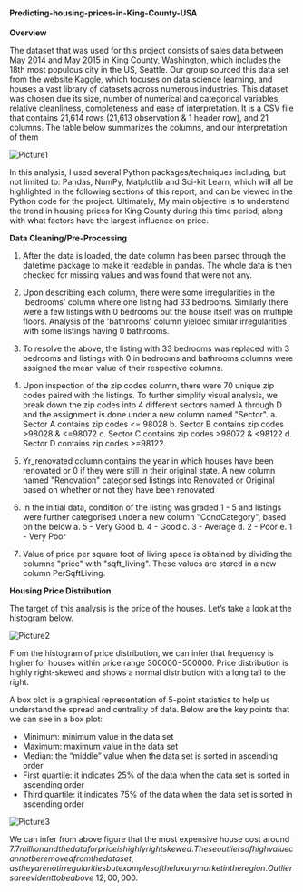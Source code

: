 #### Predicting-housing-prices-in-King-County-USA

**Overview**

The dataset that was used for this project consists of sales data between May 2014 and May 2015 in King County, Washington, which includes the 18th most populous city in the US, Seattle. Our group sourced this data set from the website Kaggle, which focuses on data science learning, and houses a vast library of datasets across numerous industries. This dataset was chosen due its size, number of numerical and categorical variables, relative cleanliness, completeness and ease of interpretation. It is a CSV file that contains 21,614 rows (21,613 observation & 1 header row), and 21 columns. The table below summarizes the columns, and our interpretation of them

![Picture1](https://user-images.githubusercontent.com/95050679/144138509-415f7ed8-8015-4e70-a291-25a8bc984179.png)

In this analysis, I used several Python packages/techniques including, but not limited to: Pandas, NumPy, Matplotlib and Sci-kit Learn, which will all be highlighted in the following sections of this report, and can be viewed in the Python code for the project. Ultimately, My main objective is to understand the trend in housing prices for King County during this time period; along with what factors have the largest influence on price.


**Data Cleaning/Pre-Processing**

1.	After the data is loaded, the date column has been parsed through the datetime package to make it readable in pandas. The whole data is then checked for missing values and was found that were not any.

2.	Upon describing each column, there were some irregularities in the 'bedrooms' column where one listing had 33 bedrooms. Similarly there were a few listings with 0 bedrooms but the house itself was on multiple floors. Analysis of the 'bathrooms' column yielded similar irregularities with some listings having 0 bathrooms. 

3.	To resolve the above, the listing with 33 bedrooms was replaced with 3 bedrooms and listings with 0 in bedrooms and bathrooms columns were assigned the mean value of their respective columns. 

4.	Upon inspection of the zip codes column, there were 70 unique zip codes paired with the listings. To further simplify visual analysis, we break down the zip codes into 4 different sectors named A through D and the assignment is done under a new column named "Sector".
a.	Sector A contains zip codes <= 98028
b.	Sector B contains zip codes >98028 & <=98072
c.	Sector C contains zip codes >98072 & <98122
d.	Sector D contains zip codes >=98122.

5.	Yr_renovated column contains the year in which houses have been renovated or 0 if they were still in their original state. A new column named "Renovation" categorised listings into Renovated or Original based on whether or not they have been renovated

6.	In the initial data, condition of the listing was graded 1 - 5 and listings were further categorised under a new column "CondCategory", based on the below
a.	5 - Very Good
b.	4 - Good
c.	3 - Average
d.	2 - Poor
e.	1 - Very Poor

7.	Value of price per square foot of living space is obtained by dividing the columns "price" with "sqft_living". These values are stored in a new column PerSqftLiving.


**Housing Price Distribution**

The target of this analysis is the price of the houses. Let’s take a look at the histogram below.

![Picture2](https://user-images.githubusercontent.com/95050679/144139483-4cb105d3-9dfb-43a5-a008-e4e5ba6fdd29.png)

From the histogram of price distribution, we can infer that frequency is higher for houses within price range $300000-$500000. Price distribution is highly right-skewed and shows a normal distribution with a long tail to the right. 
 
A box plot is a graphical representation of 5-point statistics to help us understand the spread and centrality of data. Below are the key points that we can see in a box plot:
- Minimum: minimum value in the data set
- Maximum: maximum value in the data set
- Median: the “middle” value when the data set is sorted in ascending order
- First quartile: it indicates 25% of the data when the data set is sorted in ascending order
- Third quartile: it indicates 75% of the data when the data set is sorted in ascending order

![Picture3](https://user-images.githubusercontent.com/95050679/144139734-d8b39626-1789-42bc-a15a-abf002cc8be9.png)

We can infer from above figure that the most expensive house cost around $7.7 million and the data for price is highly right skewed. These outliers of high value cannot be removed from the data set, as they are not irregularities but examples of the luxury market in the region. Outliers are evident to be above ~12,00,000$.


